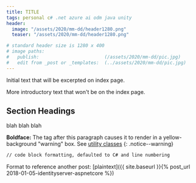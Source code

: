 ```yaml
---
title: TITLE
tags: personal c# .net azure ai odm java unity
header:
  image: "/assets/2020/mm-dd/header1280.png"
  teaser: "/assets/2020/mm-dd/header1280.png"

# standard header size is 1280 x 400
# image paths:
#   publish:                        (/assets/2020/mm-dd/pic.jpg)
#   edit from _post or _templates:  (../assets/2020/mm-dd/pic.jpg)
---
```


Initial text that will be excerpted on index page.

<!--more-->

More introductory text that won't be on the index page.

## Section Headings

blah blah blah

**Boldface:** The tag after this paragraph causes it to render in a yellow-background "warning" box. See [utility classes](https://mmistakes.github.io/minimal-mistakes/docs/utility-classes/)
{: .notice--warning}

```html
// code block formatting, defaulted to C# and line numbering
```

Format to reference another post:
[plaintext]({{ site.baseurl }}{% post_url 2018-01-05-identityserver-aspnetcore %})